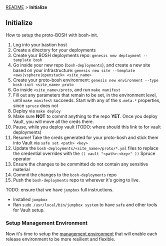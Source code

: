 [README](README.md) > **Initialize**

## Initialize

How to setup the proto-BOSH with bosh-init.

1. Log into your bastion host
2. Create a directory for your deployments
3. Create your BOSH deployments repo: `genesis new deployment --template bosh`
4. Go inside your new repo (`bosh-deployments`), and create a new site based on your infrastructure: `genesis new site --template <aws|vsphere|openstack> <site_name>` 
5. Create your proto-bosh environment: `genesis new environment --type bosh-init <site_name> proto`
6. Go inside `<site_name>/proto`, and run `make manifest`
7. Fill out any parameters that remain to be set, in the environment level, until `make manifest` succeeds. Start with any of the `$.meta.*` properties, since `spruce` does not 
8. Deploy via `make deploy`
9. Make sure **NOT** to commit anything to the repo **YET**. Once you deploy Vault, you will move all the creds there.
10. Pause, while you deploy vault (TODO: where should this link to for vault deployments)
11. Resume! Take the creds generated for your proto-bosh and stick them into Vault via `safe set <path> <key>`
12. Update the `bosh-deployments/<site_name>/proto/*.yml` files to replace the credential overrides with the `(( vault "<path>:<key>" ))` Spruce operator
13. Ensure the changes to be committed do not contain any sensitive material
14. Commit the changes to the `bosh-deployments` repo
15. Push the `bosh-deployments` repo to wherever it's going to live.

TODO: ensure that we have `jumpbox` full instructions.

  * Installed `jumpbox`
  * Ran `sudo /usr/local/bin/jumpbox system` to have `safe` and other tools for Vault setup.

### Setup Management Environment

Now it's time to setup the [management environment](manage.md) that will enable each release environment to be more resilient and flexible.
